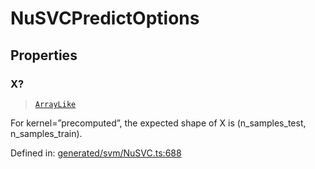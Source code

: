 # NuSVCPredictOptions

## Properties

### X?

> [`ArrayLike`](../types/ArrayLike.md)

For kernel=”precomputed”, the expected shape of X is (n\_samples\_test, n\_samples\_train).

Defined in:  [generated/svm/NuSVC.ts:688](https://github.com/transitive-bullshit/scikit-learn-ts/blob/92ab806/packages/sklearn/src/generated/svm/NuSVC.ts#L688)
